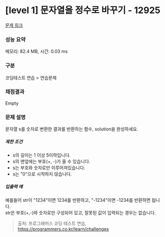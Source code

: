 # [level 1] 문자열을 정수로 바꾸기 - 12925 

[문제 링크](https://school.programmers.co.kr/learn/courses/30/lessons/12925?language=java) 

### 성능 요약

메모리: 82.4 MB, 시간: 0.03 ms

### 구분

코딩테스트 연습 > 연습문제

### 채점결과

Empty

### 문제 설명

<p style="user-select: auto;">문자열 s를 숫자로 변환한 결과를 반환하는 함수, solution을 완성하세요.</p>

<h5 style="user-select: auto;">제한 조건</h5>

<ul style="user-select: auto;">
<li style="user-select: auto;">s의 길이는 1 이상 5이하입니다.</li>
<li style="user-select: auto;">s의 맨앞에는 부호(+, -)가 올 수 있습니다.</li>
<li style="user-select: auto;">s는 부호와 숫자로만 이루어져있습니다.</li>
<li style="user-select: auto;">s는 "0"으로 시작하지 않습니다.</li>
</ul>

<h5 style="user-select: auto;">입출력 예</h5>

<p style="user-select: auto;">예를들어 str이 "1234"이면 1234를 반환하고, "-1234"이면 -1234를 반환하면 됩니다.<br style="user-select: auto;">
str은 부호(+,-)와 숫자로만 구성되어 있고, 잘못된 값이 입력되는 경우는 없습니다.</p>


> 출처: 프로그래머스 코딩 테스트 연습, https://programmers.co.kr/learn/challenges